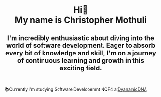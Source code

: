 <h1 align="center">
      Hi👋
   <br>
   My name is Christopher Mothuli
</h1>
<h2 align="center">
 I'm incredibly enthusiastic about diving into the world of software development. Eager to absorb every bit of knowledge and skill, I'm on a journey of continuous learning and growth in this exciting field.
</h2>
<br>

📚Currently I'm studying Software Developemnt NQF4 at<a href="https://www.dynamicdna.co.za/">DyanamicDNA</a>
